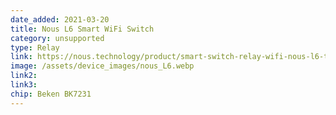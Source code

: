 ```yaml
---
date_added: 2021-03-20
title: Nous L6 Smart WiFi Switch
category: unsupported
type: Relay
link: https://nous.technology/product/smart-switch-relay-wifi-nous-l6-tuya-ios-android.html
image: /assets/device_images/nous_L6.webp
link2: 
link3: 
chip: Beken BK7231
---
```

